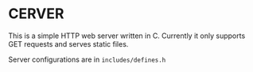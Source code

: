 # CERVER

This is a simple HTTP web server written in C.
Currently it only supports GET requests and serves static files.

Server configurations are in `includes/defines.h`

